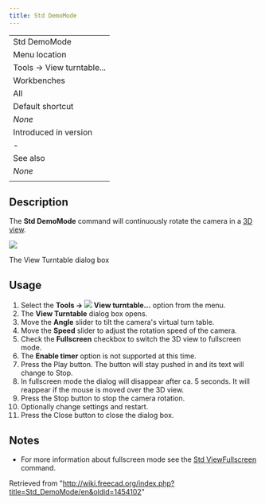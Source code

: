 ```yaml
---
title: Std DemoMode
---
```


|                           |
| ------------------------- |
| Std DemoMode              |
| Menu location             |
| Tools → View turntable... |
| Workbenches               |
| All                       |
| Default shortcut          |
| _None_                    |
| Introduced in version     |
| -                         |
| See also                  |
| _None_                    |
|                           |

## Description

The **Std DemoMode** command will continuously rotate the camera in a [3D view](/3D_view "3D view").

![](/images/Std_DemoMode_dialog.png)

The View Turntable dialog box

## Usage

1. Select the **Tools → ![](/images/Std_DemoMode.svg) View turntable...** option from the menu.
2. The **View Turntable** dialog box opens.
3. Move the **Angle** slider to tilt the camera's virtual turn table.
4. Move the **Speed** slider to adjust the rotation speed of the camera.
5. Check the **Fullscreen** checkbox to switch the 3D view to fullscreen mode.
6. The **Enable timer** option is not supported at this time.
7. Press the Play button. The button will stay pushed in and its text will change to Stop.
8. In fullscreen mode the dialog will disappear after ca. 5 seconds. It will reappear if the mouse is moved over the 3D view.
9. Press the Stop button to stop the camera rotation.
10. Optionally change settings and restart.
11. Press the Close button to close the dialog box.

## Notes

- For more information about fullscreen mode see the [Std ViewFullscreen](/Std_ViewFullscreen "Std ViewFullscreen") command.

Retrieved from "<http://wiki.freecad.org/index.php?title=Std_DemoMode/en&oldid=1454102>"
